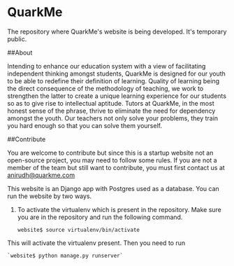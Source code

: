 # QuarkMe

The repository where QuarkMe's website is being developed. It's temporary public.

##About

Intending to enhance our education system with a view of facilitating independent thinking amongst students, QuarkMe is designed for our youth to be able to redefine their definition of learning. Quality of learning being the direct consequence of the methodology of teaching, we work to strengthen the latter to create a unique learning experience for our students so as to give rise to intellectual aptitude. Tutors at QuarkMe, in the most honest sense of the phrase, thrive to eliminate the need for dependency amongst the youth. Our teachers not only solve your problems, they train you hard enough so that you can solve them yourself.

##Contribute

You are welcome to contribute but since this is a startup website not an open-source project, you may need to follow some rules.
If you are not a member of the team but still want to contribute, you must first contact us at anirudh@quarkme.com

This website is an Django app with Postgres used as a database. You can run the website by two ways.

1) To activate the virtualenv which is present in the repository. Make sure you are in the repository and run the following command.

    `website$ source virtualenv/bin/activate`

This will activate the virtualenv present. Then you need to run

    `website$ python manage.py runserver`
